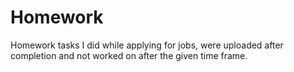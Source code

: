 # Homework
Homework tasks I did while applying for jobs, were uploaded after completion and not worked on after the given time frame. 
